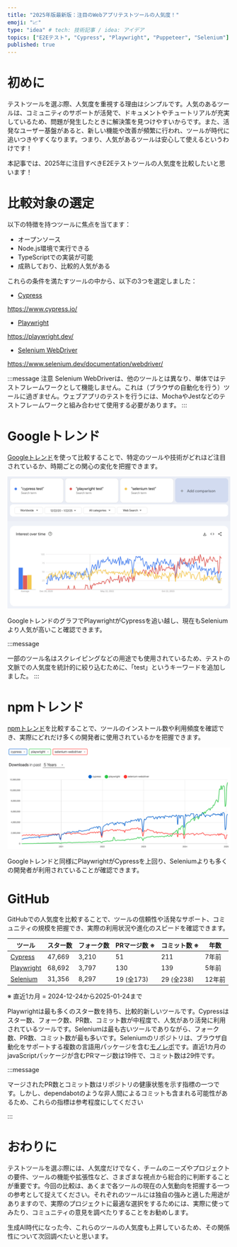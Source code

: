 ```yaml
---
title: "2025年版最新版：注目のWebアプリテストツールの人気度！"
emoji: "📈"
type: "idea" # tech: 技術記事 / idea: アイデア
topics: ["E2Eテスト", "Cypress", "Playwright", "Puppeteer", "Selenium"]
published: true
---
```

# 初めに

テストツールを選ぶ際、人気度を重視する理由はシンプルです。人気のあるツールは、コミュニティのサポートが活発で、ドキュメントやチュートリアルが充実しているため、問題が発生したときに解決策を見つけやすいからです。また、活発なユーザー基盤があると、新しい機能や改善が頻繁に行われ、ツールが時代に追いつきやすくなります。つまり、人気があるツールは安心して使えるというわけです！

本記事では、2025年に注目すべきE2Eテストツールの人気度を比較したいと思います！

# 比較対象の選定

以下の特徴を持つツールに焦点を当てます：

- オープンソース
- Node.js環境で実行できる
- TypeScriptでの実装が可能
- 成熟しており、比較的人気がある

これらの条件を満たすツールの中から、以下の3つを選定しました：

- [Cypress](https://www.cypress.io/)

https://www.cypress.io/

- [Playwright](https://playwright.dev/)

https://playwright.dev/

- [Selenium WebDriver](https://www.selenium.dev/documentation/webdriver/)

https://www.selenium.dev/documentation/webdriver/


:::message
注意
Selenium WebDriverは、他のツールとは異なり、単体ではテストフレームワークとして機能しません。これは（ブラウザの自動化を行う）ツールに過ぎません。ウェブアプリのテストを行うには、MochaやJestなどのテストフレームワークと組み合わせて使用する必要があります。
:::

# Googleトレンド

[Googleトレンド](https://trends.google.com/trends/explore?date=2020-12-22%202025-01-22&q=%22cypress%20test%22,%22playwright%20test%22,%22selenium%20test%22&hl=en)を使って比較することで、特定のツールや技術がどれほど注目されているか、時期ごとの関心の変化を把握できます。

![](/images/e2e-test-tool-popularity/google-trends.png)

GoogleトレンドのグラフでPlaywrightがCypressを追い越し、現在もSeleniumより人気が高いこと確認できます。

:::message

一部のツール名はスクレイピングなどの用途でも使用されているため、テストの文脈での人気度を統計的に絞り込むために、「test」というキーワードを追加しました。
:::

# npmトレンド

[npmトレンド](https://npmtrends.com/cypress-vs-playwright-vs-selenium-webdriver)を比較することで、ツールのインストール数や利用頻度を確認でき、実際にどれだけ多くの開発者に使用されているかを把握できます。

![](/images/e2e-test-tool-popularity/npm-trends.png)

Googleトレンドと同様にPlaywrightがCypressを上回り、Seleniumよりも多くの開発者が利用されていることが確認できます。

# GitHub

GitHubでの人気度を比較することで、ツールの信頼性や活発なサポート、コミュニティの規模を把握でき、実際の利用状況や進化のスピードを確認できます。

| ツール | スター数 | フォーク数 | PRマージ数 ※ | コミット数 ※ | 年数 | 
|-|-|-|-|-|-|
| [Cypress](https://github.com/cypress-io/cypress) | 47,669 | 3,210 | 51 | 211 | 7年前 |
| [Playwright](https://github.com/microsoft/playwright) | 68,692  | 3,797 | 130 |139 | 5年前 |
| [Selenium](https://github.com/SeleniumHQ/selenium) | 31,356  | 8,297 | 19 (全173) | 29 (全238) | 12年前 |

※ 直近1カ月 = 2024-12-24から2025-01-24まで

Playwrightは最も多くのスター数を持ち、比較的新しいツールです。Cypressはスター数、フォーク数、PR数、コミット数が中程度で、人気があり活発に利用されているツールです。Seleniumは最も古いツールでありながら、フォーク数、PR数、コミット数が最も多いです。Seleniumのリポジトリは、ブラウザ自動化をサポートする複数の言語用パッケージを含む[モノレポ](https://qiita.com/470_aaa/items/b129900e98df234a1670#monorepo%E3%81%A8%E3%81%AF)です。直近1カ月のjavaScriptパッケージが含むPRマージ数は19件で、コミット数は29件です。

:::message

マージされたPR数とコミット数はリポジトリの健康状態を示す指標の一つです。しかし、dependabotのような非人間によるコミットも含まれる可能性があるため、これらの指標は参考程度にしてください

:::

# おわりに

テストツールを選ぶ際には、人気度だけでなく、チームのニーズやプロジェクトの要件、ツールの機能や拡張性など、さまざまな視点から総合的に判断することが重要です。今回の比較は、あくまで各ツールの現在の人気動向を把握する一つの参考として捉えてください。それぞれのツールには独自の強みと適した用途がありますので、実際のプロジェクトに最適な選択をするためには、実際に使ってみたり、コミュニティの意見を調べたりすることをお勧めします。

生成AI時代になった今、これらのツールの人気度も上昇しているため、その関係性について次回調べたいと思います。
